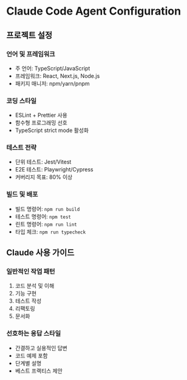 # Claude Code Agent Configuration

## 프로젝트 설정

### 언어 및 프레임워크
- 주 언어: TypeScript/JavaScript
- 프레임워크: React, Next.js, Node.js
- 패키지 매니저: npm/yarn/pnpm

### 코딩 스타일
- ESLint + Prettier 사용
- 함수형 프로그래밍 선호
- TypeScript strict mode 활성화

### 테스트 전략
- 단위 테스트: Jest/Vitest
- E2E 테스트: Playwright/Cypress
- 커버리지 목표: 80% 이상

### 빌드 및 배포
- 빌드 명령어: `npm run build`
- 테스트 명령어: `npm test`
- 린트 명령어: `npm run lint`
- 타입 체크: `npm run typecheck`

## Claude 사용 가이드

### 일반적인 작업 패턴
1. 코드 분석 및 이해
2. 기능 구현
3. 테스트 작성
4. 리팩토링
5. 문서화

### 선호하는 응답 스타일
- 간결하고 실용적인 답변
- 코드 예제 포함
- 단계별 설명
- 베스트 프랙티스 제안